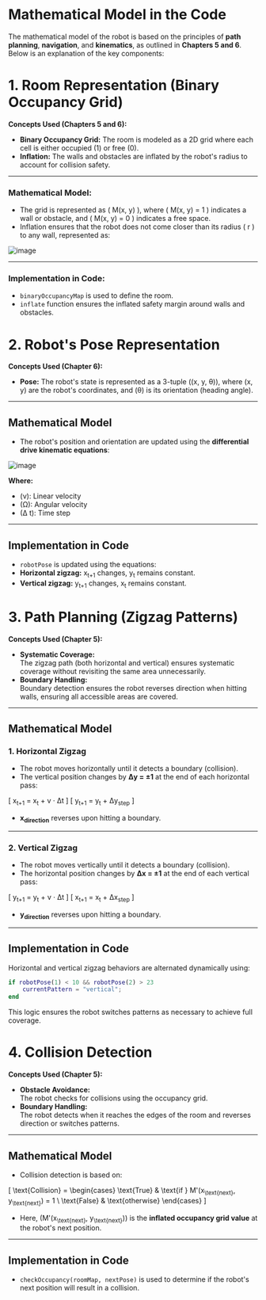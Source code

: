 # Mathematical Model in the Code

The mathematical model of the robot is based on the principles of **path planning**, **navigation**, and **kinematics**, as outlined in **Chapters 5 and 6**. Below is an explanation of the key components:
# 1. Room Representation (Binary Occupancy Grid)

**Concepts Used (Chapters 5 and 6):**
- **Binary Occupancy Grid:** The room is modeled as a 2D grid where each cell is either occupied (1) or free (0).  
- **Inflation:** The walls and obstacles are inflated by the robot's radius to account for collision safety.

---

### **Mathematical Model:**
- The grid is represented as \( M(x, y) \), where \( M(x, y) = 1 \) indicates a wall or obstacle, and \( M(x, y) = 0 \) indicates a free space.  
- Inflation ensures that the robot does not come closer than its radius \( r \) to any wall, represented as:

![image](https://github.com/user-attachments/assets/52592e14-8280-4960-a29c-6a91a73cd873)


---

### **Implementation in Code:**
- `binaryOccupancyMap` is used to define the room.  
- `inflate` function ensures the inflated safety margin around walls and obstacles.
# 2. Robot's Pose Representation

**Concepts Used (Chapter 6):**
- **Pose:** The robot's state is represented as a 3-tuple \((x, y, θ)\), where \(x, y\) are the robot's coordinates, and \(θ\) is its orientation (heading angle).

---

## **Mathematical Model**
- The robot's position and orientation are updated using the **differential drive kinematic equations**:

![image](https://github.com/user-attachments/assets/ab5888a8-5a1a-4e4c-8792-66e6425a4663)


**Where:**
- \(ν\): Linear velocity  
- \(Ω\): Angular velocity  
- \(Δ t\): Time step  

---

## **Implementation in Code**
- `robotPose` is updated using the equations:
- **Horizontal zigzag:** x<sub>t+1</sub> changes, y<sub>t</sub> remains constant.  
- **Vertical zigzag:** y<sub>t+1</sub> changes, x<sub>t</sub> remains constant.
# 3. Path Planning (Zigzag Patterns)

**Concepts Used (Chapter 5):**
- **Systematic Coverage:**  
  The zigzag path (both horizontal and vertical) ensures systematic coverage without revisiting the same area unnecessarily.
- **Boundary Handling:**  
  Boundary detection ensures the robot reverses direction when hitting walls, ensuring all accessible areas are covered.

---

## **Mathematical Model**

### 1. **Horizontal Zigzag**
- The robot moves horizontally until it detects a boundary (collision).  
- The vertical position changes by **Δy = ±1** at the end of each horizontal pass:  

\[
x<sub>t+1</sub> = x<sub>t</sub> + v · Δt
\]
\[
y<sub>t+1</sub> = y<sub>t</sub> + Δy<sub>step</sub>
\]

- **x<sub>direction</sub>** reverses upon hitting a boundary.

---

### 2. **Vertical Zigzag**
- The robot moves vertically until it detects a boundary (collision).  
- The horizontal position changes by **Δx = ±1** at the end of each vertical pass:

\[
y<sub>t+1</sub> = y<sub>t</sub> + v · Δt
\]
\[
x<sub>t+1</sub> = x<sub>t</sub> + Δx<sub>step</sub>
\]

- **y<sub>direction</sub>** reverses upon hitting a boundary.

---

## **Implementation in Code**

Horizontal and vertical zigzag behaviors are alternated dynamically using:

```matlab
if robotPose(1) < 10 && robotPose(2) > 23
    currentPattern = "vertical";
end
```
This logic ensures the robot switches patterns as necessary to achieve full coverage.
# 4. Collision Detection

**Concepts Used (Chapter 5):**
- **Obstacle Avoidance:**  
  The robot checks for collisions using the occupancy grid.  
- **Boundary Handling:**  
  The robot detects when it reaches the edges of the room and reverses direction or switches patterns.

---

## **Mathematical Model**
- Collision detection is based on:

\[
\text{Collision} = 
\begin{cases} 
\text{True} & \text{if } M'(x<sub>\text{next}</sub>, y<sub>\text{next}</sub>) = 1 \\
\text{False} & \text{otherwise}
\end{cases}
\]

- Here, \(M'(x<sub>\text{next}</sub>, y<sub>\text{next}</sub>)\) is the **inflated occupancy grid value** at the robot's next position.

---

## **Implementation in Code**
- `checkOccupancy(roomMap, nextPose)` is used to determine if the robot's next position will result in a collision.

